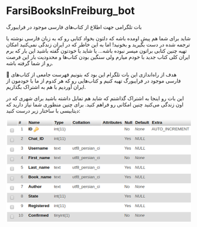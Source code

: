 # FarsiBooksInFreiburg_bot
بات تلگرامی جهت اطلاع از کتاب‌های فارسی موجود در فرایبورگ


شاید برای شما هم پیش اومده باشه که دلتون بخواد کتابی رو که به زبان فارسی نوشته یا ترجمه شده در دست بگیرید و بخونید! اما به این خاطر که در ایران زندگی نمی‌کنید امکان تهیه چنین کتابی براتون میسر نبوده باشه... یا شاید با خودتون گفته باشید این بار که برم ایران کلی کتاب جدید با خودم میارم ولی سنگین بودن کتاب‌ها و محدودیت بار این فرصت رو از شما گرفته باشه.
 
🎯 هدف از راه‌اندازی این بات تلگرام این بود که بتونیم فهرست جامعی از کتاب‌های فارسی موجود در فرایبورگ تهیه کنیم و کتاب‌هایی رو که هر کدوم از ما با خودمون از ایران آوردیم با هم به اشتراک بگذاریم.

این بات رو اینجا به اشتراک گذاشتم که شاید هم تمایل داشته باشید برای شهری که در اون زندگی می‌کنید چنین امکانی رو فراهم کنید. برای چنین منظوری شما نیاز دارید که دیتابیسی با ساختار زیر درست کنید:

![alt text](https://github.com/Nematollahi/FarsiBooksInFreiburg_bot/blob/master/database_structure.png)
